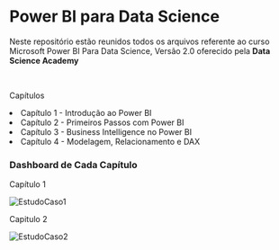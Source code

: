 # Power BI para Data Science
<p>Neste repositório estão reunidos todos os arquivos referente ao curso Microsoft Power BI Para Data Science, Versão 2.0 oferecido pela <b>Data Science Academy</b><p><br>
<p>Capítulos</p>
<li> Capítulo 1 - Introdução ao Power BI</li>
<li> Capítulo 2 - Primeiros Passos com Power BI</li>
<li> Capítulo 3 - Business Intelligence no Power BI</li>
<li> Capítulo 4 - Modelagem, Relacionamento e DAX </li>

<h3>Dashboard de Cada Capítulo</h3>
<p>Capítulo 1</p>

![EstudoCaso1](https://user-images.githubusercontent.com/11504380/104217888-b8213900-541a-11eb-9598-94dc341d357c.png)

<p>Capitulo 2</p>

![EstudoCaso2](https://user-images.githubusercontent.com/11504380/104218140-10583b00-541b-11eb-91cb-647571c4d23e.png)
